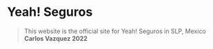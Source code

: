 # Yeah! Seguros
>This website is the official site for Yeah! Seguros in SLP, Mexico
>__Carlos Vazquez 2022__
